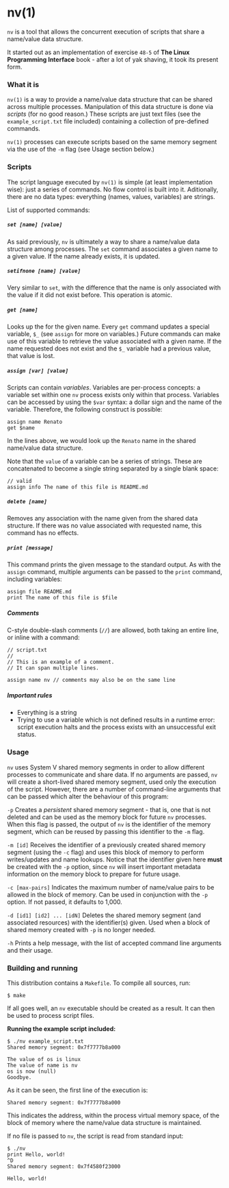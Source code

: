 # nv(1)

`nv` is a tool that allows the concurrent execution of scripts that share a
name/value data structure.

It started out as an implementation of exercise `48-5` of **The Linux Programming
Interface** book - after a lot of yak shaving, it took its present form.

### What it is

`nv(1)` is a way to provide a name/value data structure that can be shared across
multiple processes. Manipulation of this data structure is done via _scripts_
(for no good reason.) These scripts are just text files (see the `example_script.txt`
file included) containing a collection of pre-defined commands.

`nv(1)` processes can execute scripts based on the same memory segment via the use
of the `-m` flag (see Usage section below.)

### Scripts

The script language executed by `nv(1)` is simple (at least implementation wise):
just a series of commands. No flow control is built into it. Aditionally, there are
no data types: everything (names, values, variables) are strings.

List of supported commands:

##### `set [name] [value]`

As said previously, `nv` is ultimately a way to share a name/value data structure
among processes. The `set` command associates a given name to a given value. If the
name already exists, it is updated.

##### `setifnone [name] [value]`

Very similar to `set`, with the difference that the name is only associated with
the value if it did not exist before. This operation is atomic.

##### `get [name]`

Looks up the for the given name. Every `get` command updates a special variable,
`$_` (see `assign` for more on variables.) Future commands can make use of this
variable to retrieve the value associated with a given name. If the name requested
does not exist and the `$_` variable had a previous value, that value is lost.

##### `assign [var] [value]`

Scripts can contain _variables_. Variables are per-process concepts: a variable set
within one `nv` process exists only within that process. Variables can be accessed
by using the `$var` syntax: a dollar sign and the name of the variable. Therefore, the
following construct is possible:

```
assign name Renato
get $name
```

In the lines above, we would look up the `Renato` name in the shared name/value
data structure.

Note that the `value` of a variable can be a series of strings. These are concatenated
to become a single string separated by a single blank space:

```
// valid
assign info The name of this file is README.md
```

##### `delete [name]`

Removes any association with the name given from the shared data structure. If
there was no value associated with requested name, this command has no effects.

##### `print [message]`

This command prints the given message to the standard output. As with the `assign`
command, multiple arguments can be passed to the `print` command, including variables:

```
assign file README.md
print The name of this file is $file
```

##### Comments

C-style double-slash comments (`//`) are allowed, both taking an entire line,
or inline with a command:

```
// script.txt
//
// This is an example of a comment.
// It can span multiple lines.

assign name nv // comments may also be on the same line
```

##### Important rules

* Everything is a string
* Trying to use a variable which is not defined results in a runtime error: script
execution halts and the process exists with an unsuccessful exit status.

### Usage

`nv` uses System V shared memory segments in order to allow different processes
to communicate and share data. If no arguments are passed, `nv` will create a
short-lived shared memory segment, used only the execution of the script. However,
there are a number of command-line arguments that can be passed which alter
the behaviour of this program:

`-p`
Creates a _persistent_ shared memory segment - that is, one that is not deleted
and can be used as the memory block for future `nv` processes. When this flag is
passed, the output of `nv` is the identifier of the memory segment, which can be
reused by passing this identifier to the `-m` flag.

`-m [id]`
Receives the identifier of a previously created shared memory segment (using the
`-c` flag) and uses this block of memory to perform writes/updates and name lookups.
Notice that the identifier given here **must** be created with the `-p` option, since
`nv` will insert important metadata information on the memory block to prepare for
future usage.

`-c [max-pairs]`
Indicates the maximum number of name/value pairs to be allowed in the block of memory.
Can be used in conjunction with the `-p` option. If not passed, it defaults to 1,000.

`-d [id1] [id2] ... [idN]`
Deletes the shared memory segment (and associated resources) with the identifier(s)
given. Used when a block of shared memory created with `-p` is no longer needed.

`-h`
Prints a help message, with the list of accepted command line arguments and their
usage.

### Building and running

This distribution contains a `Makefile`. To compile all sources, run:

```console
$ make
```

If all goes well, an `nv` executable should be created as a result. It can then
be used to process script files.

**Running the example script included:**

```console
$ ./nv example_script.txt
Shared memory segment: 0x7f7777b8a000

The value of os is linux
The value of name is nv
os is now (null)
Goodbye.
```

As it can be seen, the first line of the execution is:

```
Shared memory segment: 0x7f7777b8a000
```

This indicates the address, within the process virtual memory space,
of the block of memory where the name/value data structure is maintained.

If no file is passed to `nv`, the script is read from standard input:

```console
$ ./nv
print Hello, world!
^D
Shared memory segment: 0x7f4580f23000

Hello, world!
